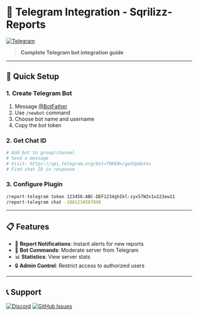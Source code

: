 # 📱 Telegram Integration - Sqrilizz-Reports

[![Telegram](https://img.shields.io/badge/Telegram-✅-0088cc.svg)](https://telegram.org/)

> **Complete Telegram bot integration guide**

---

## 🚀 Quick Setup

### 1. Create Telegram Bot
1. Message [@BotFather](https://t.me/botfather)
2. Use `/newbot` command
3. Choose bot name and username
4. Copy the bot token

### 2. Get Chat ID
```bash
# Add bot to group/channel
# Send a message
# Visit: https://api.telegram.org/bot<TOKEN>/getUpdates
# Find chat ID in response
```

### 3. Configure Plugin
```bash
/report-telegram token 123456:ABC-DEF1234ghIkl-zyx57W2v1u123ew11
/report-telegram chat -1001234567890
```

---

## 📋 Features

- 🚨 **Report Notifications**: Instant alerts for new reports
- 🤖 **Bot Commands**: Moderate server from Telegram
- 📊 **Statistics**: View server stats
- 🔒 **Admin Control**: Restrict access to authorized users

---

## 📞 Support

[![Discord](https://img.shields.io/badge/Discord-Join_Server-7289da.svg?logo=discord&logoColor=white)](https://discord.gg/yourdiscord)
[![GitHub Issues](https://img.shields.io/badge/GitHub-Issues-black.svg?logo=github)](https://github.com/Sqrilizz/Sqrilizz-Reports/issues)
